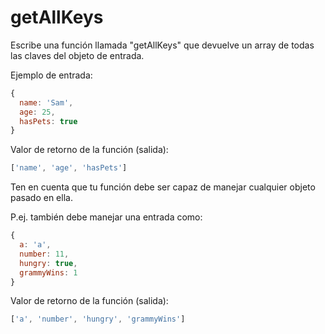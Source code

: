 # getAllKeys

Escribe una función llamada "getAllKeys" que devuelve un array de todas las
claves del objeto de entrada.

Ejemplo de entrada:

```js
{
  name: 'Sam',
  age: 25,
  hasPets: true
}
```

Valor de retorno de la función (salida):

```js
['name', 'age', 'hasPets']
```

Ten en cuenta que tu función debe ser capaz de manejar cualquier objeto pasado
en ella.

P.ej.
también debe manejar una entrada como:

```js
{
  a: 'a',
  number: 11,
  hungry: true,
  grammyWins: 1
}
```

Valor de retorno de la función (salida):

```js
['a', 'number', 'hungry', 'grammyWins']
```
